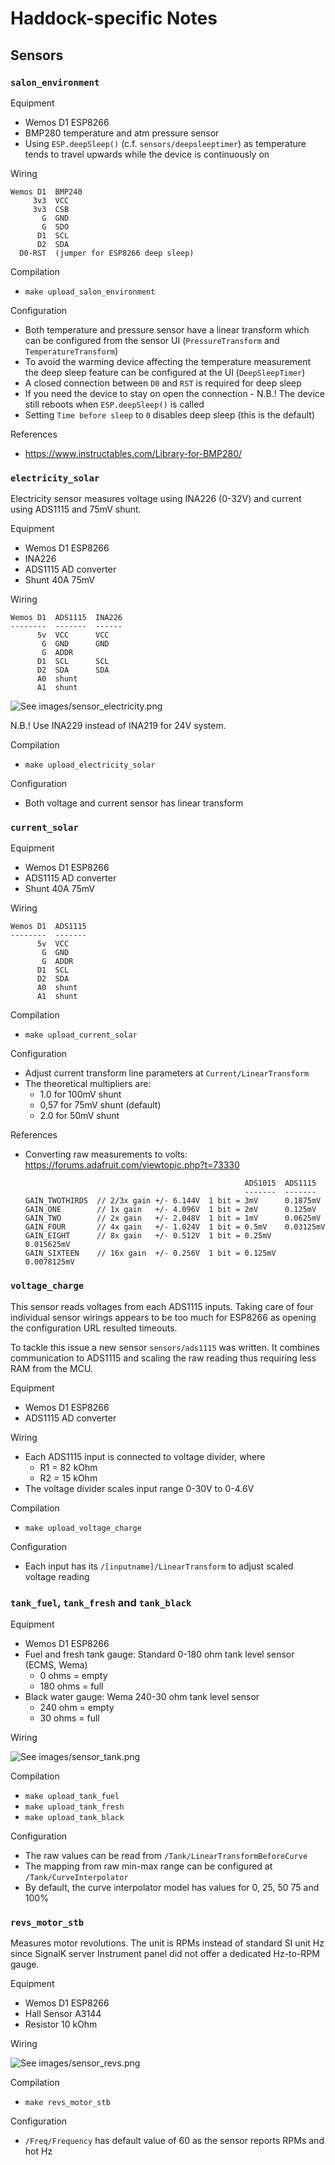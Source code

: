 # Haddock-specific Notes

## Sensors

### `salon_environment`

Equipment

 * Wemos D1 ESP8266
 * BMP280 temperature and atm pressure sensor
 * Using `ESP.deepSleep()` (c.f. `sensors/deepsleeptimer`) as temperature tends to travel upwards while the device is continuously on

Wiring

```
Wemos D1  BMP240
     3v3  VCC
     3v3  CSB
       G  GND
       G  SDO
      D1  SCL
      D2  SDA
  D0-RST  (jumper for ESP8266 deep sleep)
```

Compilation

 * `make upload_salon_environment`

Configuration

 * Both temperature and pressure sensor have a linear transform which can be configured from the sensor UI (`PressureTransform` and `TemperatureTransform`)
 * To avoid the warming device affecting the temperature measurement the deep sleep feature can be configured at the UI (`DeepSleepTimer`)
  * A closed connection between `D0` and `RST` is required for deep sleep
  * If you need the device to stay on open the connection - N.B.! The device still reboots when `ESP.deepSleep()` is called
  * Setting `Time before sleep` to `0` disables deep sleep (this is the default)

References

 * https://www.instructables.com/Library-for-BMP280/

### `electricity_solar`

Electricity sensor measures voltage using INA226 (0-32V) and current using ADS1115 and 75mV shunt.

Equipment

 * Wemos D1 ESP8266
 * INA226
 * ADS1115 AD converter
 * Shunt 40A 75mV

Wiring

```
Wemos D1  ADS1115  INA226
--------  -------  ------
      5v  VCC      VCC
       G  GND      GND
       G  ADDR
      D1  SCL      SCL
      D2  SDA      SDA
      A0  shunt
      A1  shunt
```

![See images/sensor_electricity.png](images/sensor_electricity.png)

N.B.! Use INA229 instead of INA219 for 24V system.

Compilation

 * `make upload_electricity_solar`

Configuration

 * Both voltage and current sensor has linear transform

### `current_solar`

Equipment

 * Wemos D1 ESP8266
 * ADS1115 AD converter
 * Shunt 40A 75mV

Wiring

```
Wemos D1  ADS1115
--------  -------
      5v  VCC
       G  GND
       G  ADDR
      D1  SCL
      D2  SDA
      A0  shunt
      A1  shunt
```

Compilation

 * `make upload_current_solar`

Configuration

 * Adjust current transform line parameters at `Current/LinearTransform`
 * The theoretical multipliers are:
   * 1.0 for 100mV shunt
   * 0,57 for 75mV shunt (default)
   * 2.0 for 50mV shunt

References

 * Converting raw measurements to volts: https://forums.adafruit.com/viewtopic.php?t=73330
   ```
                                                    ADS1015  ADS1115
                                                    -------  -------
   GAIN_TWOTHIRDS  // 2/3x gain +/- 6.144V  1 bit = 3mV      0.1875mV
   GAIN_ONE        // 1x gain   +/- 4.096V  1 bit = 2mV      0.125mV
   GAIN_TWO        // 2x gain   +/- 2.048V  1 bit = 1mV      0.0625mV
   GAIN_FOUR       // 4x gain   +/- 1.024V  1 bit = 0.5mV    0.03125mV
   GAIN_EIGHT      // 8x gain   +/- 0.512V  1 bit = 0.25mV   0.015625mV
   GAIN_SIXTEEN    // 16x gain  +/- 0.256V  1 bit = 0.125mV  0.0078125mV
   ```

### `voltage_charge`

This sensor reads voltages from each ADS1115 inputs. Taking care of four individual
sensor wirings appears to be too much for ESP8266 as opening the configuration URL
resulted timeouts.

To tackle this issue a new sensor `sensors/ads1115` was written. It combines
communication to ADS1115 and scaling the raw reading thus requiring less
RAM from the MCU.

Equipment

 * Wemos D1 ESP8266
 * ADS1115 AD converter

Wiring

 * Each ADS1115 input is connected to voltage divider, where
   * R1 = 82 kOhm
   * R2 = 15 kOhm
 * The voltage divider scales input range 0-30V to 0-4.6V

Compilation

 * `make upload_voltage_charge`

Configuration

 * Each input has its `/[inputname]/LinearTransform` to adjust scaled voltage reading

### `tank_fuel`, `tank_fresh` and `tank_black`

Equipment

  * Wemos D1 ESP8266
  * Fuel and fresh tank gauge: Standard 0-180 ohm tank level sensor (ECMS, Wema)
    * 0 ohms = empty
    * 180 ohms = full
  * Black water gauge: Wema 240-30 ohm tank level sensor
    * 240 ohm = empty
    * 30 ohms = full

Wiring

![See images/sensor_tank.png](images/sensor_tank.png)

Compilation

  * `make upload_tank_fuel`
  * `make upload_tank_fresh`
  * `make upload_tank_black`

Configuration

  * The raw values can be read from `/Tank/LinearTransformBeforeCurve`
  * The mapping from raw min-max range can be configured at `/Tank/CurveInterpolator`
  * By default, the curve interpolator model has values for 0, 25, 50 75 and 100%

### `revs_motor_stb`

Measures motor revolutions. The unit is RPMs instead of standard SI unit Hz since
SignalK server Instrument panel did not offer a dedicated Hz-to-RPM gauge.

Equipment

  * Wemos D1 ESP8266
  * Hall Sensor A3144
  * Resistor 10 kOhm

Wiring

![See images/sensor_revs.png](images/sensor_revs.png)

Compilation

 * `make revs_motor_stb`

Configuration

 * `/Freq/Frequency` has default value of 60 as the sensor reports RPMs and hot Hz
